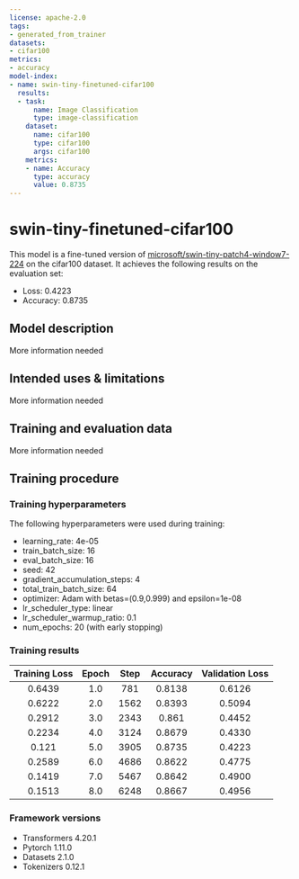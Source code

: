 ```yaml
---
license: apache-2.0
tags:
- generated_from_trainer
datasets:
- cifar100
metrics:
- accuracy
model-index:
- name: swin-tiny-finetuned-cifar100
  results:
  - task:
      name: Image Classification
      type: image-classification
    dataset:
      name: cifar100
      type: cifar100
      args: cifar100
    metrics:
    - name: Accuracy
      type: accuracy
      value: 0.8735
---
```


<!-- This model card has been generated automatically according to the information the Trainer had access to. You
should probably proofread and complete it, then remove this comment. -->

# swin-tiny-finetuned-cifar100

This model is a fine-tuned version of [microsoft/swin-tiny-patch4-window7-224](https://huggingface.co/microsoft/swin-tiny-patch4-window7-224) on the cifar100 dataset.
It achieves the following results on the evaluation set:
- Loss: 0.4223
- Accuracy: 0.8735

## Model description

More information needed

## Intended uses & limitations

More information needed

## Training and evaluation data

More information needed

## Training procedure

### Training hyperparameters

The following hyperparameters were used during training:
- learning_rate: 4e-05
- train_batch_size: 16
- eval_batch_size: 16
- seed: 42
- gradient_accumulation_steps: 4
- total_train_batch_size: 64
- optimizer: Adam with betas=(0.9,0.999) and epsilon=1e-08
- lr_scheduler_type: linear
- lr_scheduler_warmup_ratio: 0.1
- num_epochs: 20 (with early stopping)

### Training results

| Training Loss | Epoch | Step | Accuracy | Validation Loss |
|:-------------:|:-----:|:----:|:--------:|:---------------:|
| 0.6439        | 1.0   | 781  | 0.8138   | 0.6126          |
| 0.6222        | 2.0   | 1562 | 0.8393   | 0.5094          |
| 0.2912        | 3.0   | 2343 | 0.861    | 0.4452          |
| 0.2234        | 4.0   | 3124 | 0.8679   | 0.4330          |
| 0.121         | 5.0   | 3905 | 0.8735   | 0.4223          |
| 0.2589        | 6.0   | 4686 | 0.8622   | 0.4775          |
| 0.1419        | 7.0   | 5467 | 0.8642   | 0.4900          |
| 0.1513        | 8.0   | 6248 | 0.8667   | 0.4956          |


### Framework versions

- Transformers 4.20.1
- Pytorch 1.11.0
- Datasets 2.1.0
- Tokenizers 0.12.1
